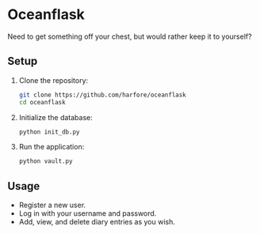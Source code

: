 # Oceanflask

Need to get something off your chest, but would rather keep it to yourself?

## Setup

1. Clone the repository:
    ```sh
    git clone https://github.com/harfore/oceanflask
    cd oceanflask
    ```

2. Initialize the database:
    ```sh
    python init_db.py
    ```

3. Run the application:
    ```sh
    python vault.py
    ```

## Usage

- Register a new user.
- Log in with your username and password.
- Add, view, and delete diary entries as you wish.
